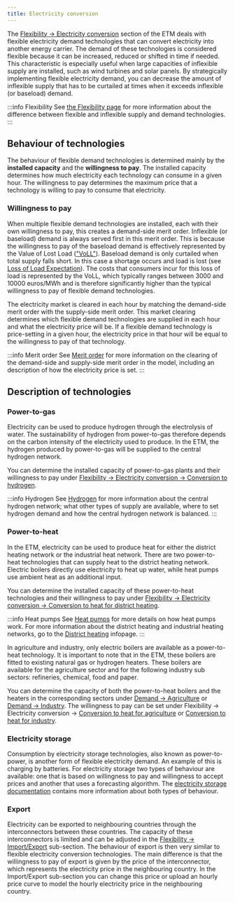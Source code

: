 ```yaml
---
title: Electricity conversion
---
```


The [Flexibility → Electricity conversion](https://pro.energytransitionmodel.com/scenario/flexibility/flexibility_conversion/conversion-by-flexible-demand-technologies) section of the ETM deals with flexible electricity demand technologies that can convert electricity into another energy carrier. The demand of these technologies is considered flexible because it can be increased, reduced or shifted in time if needed. This characteristic is especially useful when large capacities of inflexible supply are installed, such as wind turbines and solar panels. By strategically implementing flexible electricity demand, you can decrease the amount of inflexible supply that has to be curtailed at times when it exceeds inflexible (or baseload) demand.

:::info Flexibility
See [the Flexibility page](flexibility.md) for more information about the difference between flexible and inflexible supply and demand technologies.
:::

## Behaviour of technologies

The behaviour of flexible demand technologies is determined mainly by the **installed capacity** and the **willingness to pay**. The installed capacity determines how much electricity each technology can consume in a given hour. The willingness to pay determines the maximum price that a technology is willing to pay to consume that electricity.

### Willingness to pay

When multiple flexible demand technologies are installed, each with their own willingness to pay, this creates a demand-side merit order. Inflexible (or baseload) demand is always served first in this merit order. This is because the willingness to pay of the baseload demand is effectively represented by the Value of Lost Load (["VoLL"](https://pro.energytransitionmodel.com/scenario/costs/costs_flexibility/value-of-lost-load)). Baseload demand is only curtailed when total supply falls short. In this case a shortage occurs and load is lost (see [Loss of Load Expectation](loss-of-load-expectation.md)). The costs that consumers incur for this loss of load is represented by the VoLL, which typically ranges between 3000 and 10000 euros/MWh and is therefore significantly higher than the typical willingness to pay of flexible demand technologies.

The electricity market is cleared in each hour by matching the demand-side merit order with the supply-side merit order. This market clearing determines which flexible demand technologies are supplied in each hour and what the electricity price will be. If a flexible demand technology is price-setting in a given hour, the electricity price in that hour will be equal to the willingness to pay of that technology.

:::info Merit order
See [Merit order](merit-order.md) for more information on the clearing of the demand-side and supply-side merit order in the model, including an description of how the electricity price is set.
:::

## Description of technologies

### Power-to-gas

Electricity can be used to produce hydrogen through the electrolysis of water. The sustainability of hydrogen from power-to-gas therefore depends on the carbon intensity of the electricity used to produce. In the ETM, the hydrogen produced by power-to-gas will be supplied to the central hydrogen network.

You can determine the installed capacity of power-to-gas plants and their willingness to pay under [Flexibility → Electricity conversion → Conversion to hydrogen](https://pro.energytransitionmodel.com/scenario/flexibility/flexibility_conversion/conversion-to-hydrogen).

:::info Hydrogen
See [Hydrogen](hydrogen.md) for more information about the central hydrogen network; what other types of supply are available, where to set hydrogen demand and how the central hydrogen network is balanced.
:::

### Power-to-heat
In the ETM, electricity can be used to produce heat for either the district heating network or the industrial heat network. There are two power-to-heat technologies that can supply heat to the district heating network. Electric boilers directly use electricity to heat up water, while heat pumps use ambient heat as an additional input.

You can determine the installed capacity of these power-to-heat technologies and their willingness to pay under [Flexibility → Electricity conversion → Conversion to heat for district heating](https://pro.energytransitionmodel.com/scenario/flexibility/flexibility_conversion/conversion-to-heat-for-district-heating).

:::info Heat pumps
See [Heat pumps](heat-pumps.md) for more details on how heat pumps work. For more information about the district heating and industrial heating networks, go to the [District heating](heat-networks.md) infopage.
:::

In agriculture and industry, only electric boilers are available as a power-to-heat technology. It is important to note that in the ETM, these boilers are fitted to existing natural gas or hydrogen heaters. These boilers are available for the agriculture sector and for the following industry sub sectors: refineries, chemical, food and paper.

You can determine the capacity of both the power-to-heat boilers and the heaters in the corresponding sectors under [Demand → Agriculture](https://pro.energytransitionmodel.com/scenario/demand/agriculture/heat) or [Demand → Industry](https://pro.energytransitionmodel.com/scenario/demand/industry/energy-demand-in-the-industry). The willingness to pay can be set under Flexibility → Electricity conversion → [Conversion to heat for agriculture](https://pro.energytransitionmodel.com/scenario/flexibility/flexibility_conversion/conversion-to-heat-for-agriculture) or [Conversion to heat for industry](https://pro.energytransitionmodel.com/scenario/flexibility/flexibility_conversion/conversion-to-heat-for-industry).

### Electricity storage
Consumption by electricity storage technologies, also known as power-to-power, is another form of flexible electricity demand. An example of this is charging by batteries. For electricity storage two types of behaviour are available: one that is based on willingness to pay and willingness to accept prices and another that uses a forecasting algorithm. The [electricity storage documentation](electricity-storage.md) contains more information about both types of behaviour.

### Export
Electricity can be exported to neighbouring countries through the interconnectors between these countries. The capacity of these interconnectors is limited and can be adjusted in the [Flexibility → Import/Export](https://pro.energytransitionmodel.com/scenario/flexibility/electricity_import_export/interconnector-1) sub-section. The behaviour of export is then very similar to flexible electricity conversion technologies. The main difference is that the willingness to pay of export is given by the price of the interconnector, which represents the electricity price in the neighbouring country. In the Import/Export sub-section you can change this price or upload an hourly price curve to model the hourly electricity price in the neighbouring country.
